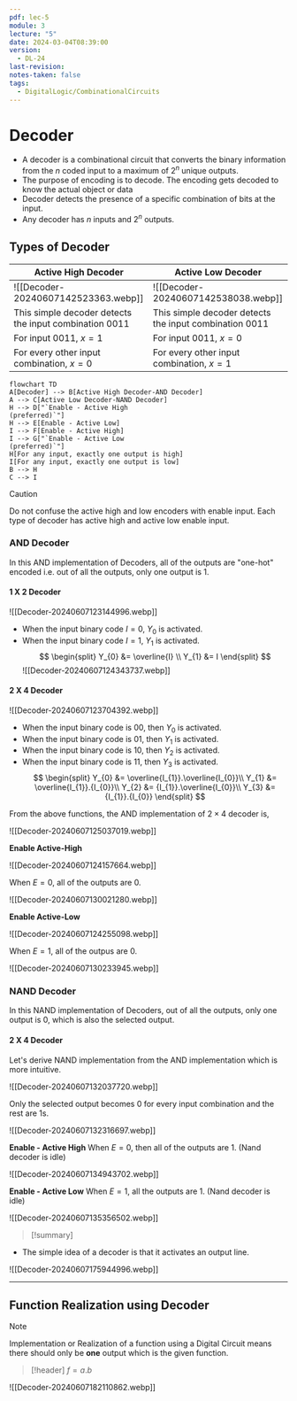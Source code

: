 ```yaml
---
pdf: lec-5
module: 3
lecture: "5"
date: 2024-03-04T08:39:00
version:
  - DL-24
last-revision: 
notes-taken: false
tags:
  - DigitalLogic/CombinationalCircuits
---
```

# Decoder

- A decoder is a combinational circuit that converts the binary information from the $n$ coded input to a maximum of $2^n$ unique outputs.
- The purpose of encoding is to decode. The encoding gets decoded to know the actual object or data
- Decoder detects the presence of a specific combination of bits at the input.
- Any decoder has $n$ inputs and $2^n$ outputs.

## Types of Decoder

| Active High Decoder                                      | Active Low Decoder                                       |
| -------------------------------------------------------- | -------------------------------------------------------- |
| ![[Decoder-20240607142523363.webp]]                      | ![[Decoder-20240607142538038.webp]]                      |
| This simple decoder detects the input combination $0011$ | This simple decoder detects the input combination $0011$ |
| For input $0011$, $x = 1$                                | For input $0011$, $x = 0$                                |
| For every other input combination, $x = 0$               | For every other input combination, $x = 1$               |

```merm
flowchart TD
A[Decoder] --> B[Active High Decoder-AND Decoder]
A --> C[Active Low Decoder-NAND Decoder]
H --> D["`Enable - Active High 
(preferred)`"]
H --> E[Enable - Active Low]
I --> F[Enable - Active High]
I --> G["`Enable - Active Low 
(preferred)`"]
H[For any input, exactly one output is high]
I[For any input, exactly one output is low]
B --> H
C --> I
```

> [!caution] 
> Do not confuse the active high and low encoders with enable input.
> Each type of decoder has active high and active low enable input.

### AND Decoder

In this AND implementation of Decoders, all of the outputs are "one-hot" encoded i.e. out of all the outputs, only one output is $1$.

#### 1 X 2 Decoder
![[Decoder-20240607123144996.webp]]

- When the input binary code $I = 0$, $Y_{0}$ is activated.
- When the input binary code $I = 1$, $Y_{1}$ is activated.
$$
\begin{split}
Y_{0} &= \overline{I} \\
Y_{1} &= I
\end{split}
$$
![[Decoder-20240607124343737.webp]]

#### 2 X 4 Decoder
![[Decoder-20240607123704392.webp]]

- When the input binary code is $00$, then $Y_{0}$ is activated.
- When the input binary code is $01$, then $Y_{1}$ is activated.
- When the input binary code is $10$, then $Y_{2}$ is activated.
- When the input binary code is $11$, then $Y_{3}$ is activated.
$$
\begin{split}
Y_{0} &= \overline{I_{1}}.\overline{I_{0}}\\
Y_{1} &= \overline{I_{1}}.{I_{0}}\\
Y_{2} &= {I_{1}}.\overline{I_{0}}\\
Y_{3} &= {I_{1}}.{I_{0}}
\end{split}
$$

From the above functions, the AND implementation of $2 \times 4$ decoder is,

![[Decoder-20240607125037019.webp]]

**Enable Active-High**

![[Decoder-20240607124157664.webp]]

When $E = 0$, all of the outputs are $0$.

![[Decoder-20240607130021280.webp]]

**Enable Active-Low**

![[Decoder-20240607124255098.webp]]

When $E = 1$, all of the outpus are $0$.

![[Decoder-20240607130233945.webp]]

### NAND Decoder

In this NAND implementation of Decoders, out of all the outputs, only one output is $0$, which is also the selected output.

#### 2 X 4 Decoder
Let's derive NAND implementation from the AND implementation which is more intuitive.

![[Decoder-20240607132037720.webp]]

Only the selected output becomes $0$ for every input combination and the rest are $1$s.

![[Decoder-20240607132316697.webp]]

**Enable - Active High**
When $E = 0$, then all of the outputs are $1$. (Nand decoder is idle)

![[Decoder-20240607134943702.webp]]

**Enable - Active Low**
When $E = 1$, all the outputs are $1$. (Nand decoder is idle)

![[Decoder-20240607135356502.webp]]

> [!summary] 

- The simple idea of a decoder is that it activates an output line.

![[Decoder-20240607175944996.webp]]

---
## Function Realization using Decoder

> [!NOTE]
> Implementation or Realization of a function using a Digital Circuit means there should only be **one** output which is the given function.


> [!header] $f = a.b$

![[Decoder-20240607182110862.webp]]



